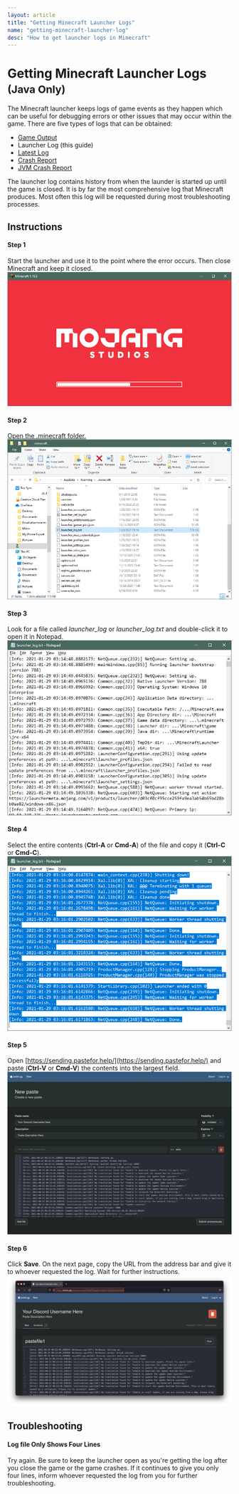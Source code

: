 ```yaml
---
layout: article
title: "Getting Minecraft Launcher Logs"
name: "getting-minecraft-launcher-log"
desc: "How to get launcher logs in Minecraft"
---
```


# Getting Minecraft Launcher Logs <small>(Java Only)</small>

The Minecraft launcher keeps logs of game events as they happen which can be useful for debugging errors or other issues that may occur within the game. There are five types of logs that can be obtained:

* [Game Output](/help/guides/getting-minecraft-game-output-log/)
* Launcher Log (this guide)
* [Latest Log](/help/guides/getting-minecraft-latest-log/)
* [Crash Report](/help/guides/getting-minecraft-crash-report/)
* [JVM Crash Report](/help/guides/getting-minecraft-jvm-crash-report/)

The launcher log contains history from when the launder is started up until the game is closed. It is by far the most comprehensive log that Minecraft produces. Most often this log will be requested during most troubleshooting processes.

## Instructions

#### Step 1

Start the launcher and use it to the point where the error occurs. Then close Minecraft and keep it closed.
![Minecraft premature exit example](/static/images/help/guides/getting-minecraft-launcher-log/mojang-loading.png)

#### Step 2

[Open the .minecraft folder.](/help/finding-minecraft-data-folder/)
![Minecraft data folder](/static/images/help/guides/getting-minecraft-launcher-log/minecraft-folder-launcher_log.png)

#### Step 3

Look for a file called *launcher_log* or *launcher_log.txt* and double-click it to open it in Notepad.
![Launcher Log open in Notepad](/static/images/help/guides/getting-minecraft-launcher-log/launcher_log.png)

#### Step 4

Select the entire contents (**Ctrl-A** or **Cmd-A**) of the file and copy it (**Ctrl-C** or **Cmd-C**).
![Launcher Log in Notepad with all text selected](/static/images/help/guides/getting-minecraft-launcher-log/launcher_log-selectall.png)

#### Step 5

Open [https://sending.pastefor.help/](https://sending.pastefor.help/) and paste (**Ctrl-V** or **Cmd-V**) the contents into the largest field.
![Example with contents pasted](/static/images/help/guides/getting-minecraft-launcher-log/pastegg-launcher_log.png)

#### Step 6

Click **Save**. On the next page, copy the URL from the address bar and give it to whoever requested the log. Wait for further instructions.
![Example with data pasted showing URL](/static/images/help/guides/getting-minecraft-launcher-log/pastegg-launcher_log-url.png)

## Troubleshooting

#### Log file Only Shows Four Lines

Try again. Be sure to keep the launcher open as you're getting the log after you close the game or the game crashes. If it continues to give you only four lines, inform whoever requested the log from you for further troubleshooting.
